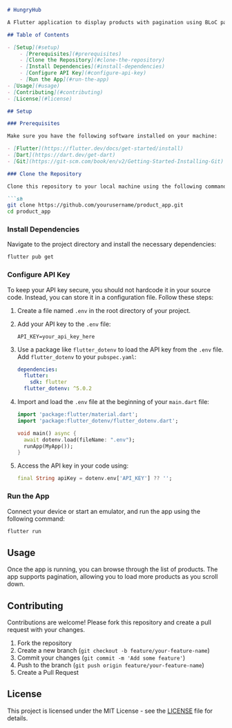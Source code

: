 ```markdown
# HungryHub

A Flutter application to display products with pagination using BLoC pattern.

## Table of Contents

- [Setup](#setup)
    - [Prerequisites](#prerequisites)
    - [Clone the Repository](#clone-the-repository)
    - [Install Dependencies](#install-dependencies)
    - [Configure API Key](#configure-api-key)
    - [Run the App](#run-the-app)
- [Usage](#usage)
- [Contributing](#contributing)
- [License](#license)

## Setup

### Prerequisites

Make sure you have the following software installed on your machine:

- [Flutter](https://flutter.dev/docs/get-started/install)
- [Dart](https://dart.dev/get-dart)
- [Git](https://git-scm.com/book/en/v2/Getting-Started-Installing-Git)

### Clone the Repository

Clone this repository to your local machine using the following command:

```sh
git clone https://github.com/yourusername/product_app.git
cd product_app
```

### Install Dependencies

Navigate to the project directory and install the necessary dependencies:

```sh
flutter pub get
```

### Configure API Key

To keep your API key secure, you should not hardcode it in your source code. Instead, you can store
it in a configuration file. Follow these steps:

1. Create a file named `.env` in the root directory of your project.

2. Add your API key to the `.env` file:

   ```env
   API_KEY=your_api_key_here
   ```

3. Use a package like `flutter_dotenv` to load the API key from the `.env` file.
   Add `flutter_dotenv` to your `pubspec.yaml`:

   ```yaml
   dependencies:
     flutter:
       sdk: flutter
     flutter_dotenv: ^5.0.2
   ```

4. Import and load the `.env` file at the beginning of your `main.dart` file:

   ```dart
   import 'package:flutter/material.dart';
   import 'package:flutter_dotenv/flutter_dotenv.dart';

   void main() async {
     await dotenv.load(fileName: ".env");
     runApp(MyApp());
   }
   ```

5. Access the API key in your code using:

   ```dart
   final String apiKey = dotenv.env['API_KEY'] ?? '';
   ```

### Run the App

Connect your device or start an emulator, and run the app using the following command:

```sh
flutter run
```

## Usage

Once the app is running, you can browse through the list of products. The app supports pagination,
allowing you to load more products as you scroll down.

## Contributing

Contributions are welcome! Please fork this repository and create a pull request with your changes.

1. Fork the repository
2. Create a new branch (`git checkout -b feature/your-feature-name`)
3. Commit your changes (`git commit -m 'Add some feature'`)
4. Push to the branch (`git push origin feature/your-feature-name`)
5. Create a Pull Request

## License

This project is licensed under the MIT License - see the [LICENSE](LICENSE) file for details.

```